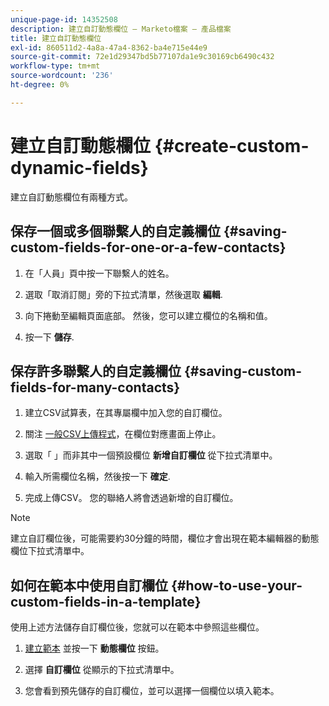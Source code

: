 ```yaml
---
unique-page-id: 14352508
description: 建立自訂動態欄位 — Marketo檔案 — 產品檔案
title: 建立自訂動態欄位
exl-id: 860511d2-4a8a-47a4-8362-ba4e715e44e9
source-git-commit: 72e1d29347bd5b77107da1e9c30169cb6490c432
workflow-type: tm+mt
source-wordcount: '236'
ht-degree: 0%

---
```


# 建立自訂動態欄位 {#create-custom-dynamic-fields}

建立自訂動態欄位有兩種方式。

## 保存一個或多個聯繫人的自定義欄位 {#saving-custom-fields-for-one-or-a-few-contacts}

1. 在「人員」頁中按一下聯繫人的姓名。

1. 選取「取消訂閱」旁的下拉式清單，然後選取 **編輯**.

1. 向下捲動至編輯頁面底部。 然後，您可以建立欄位的名稱和值。

1. 按一下 **儲存**.

## 保存許多聯繫人的自定義欄位 {#saving-custom-fields-for-many-contacts}

1. 建立CSV試算表，在其專屬欄中加入您的自訂欄位。

1. 關注 [一般CSV上傳程式](/help/marketo/product-docs/marketo-sales-connect/people/managing-contacts/import-contacts-via-csv.md)，在欄位對應畫面上停止。

1. 選取「 」而非其中一個預設欄位 **新增自訂欄位** 從下拉式清單中。

1. 輸入所需欄位名稱，然後按一下 **確定**.

1. 完成上傳CSV。 您的聯絡人將會透過新增的自訂欄位。

>[!NOTE]
>
>建立自訂欄位後，可能需要約30分鐘的時間，欄位才會出現在範本編輯器的動態欄位下拉式清單中。

## 如何在範本中使用自訂欄位 {#how-to-use-your-custom-fields-in-a-template}

使用上述方法儲存自訂欄位後，您就可以在範本中參照這些欄位。

1. [建立範本](/help/marketo/product-docs/marketo-sales-connect/templates/create-a-new-template.md) 並按一下 **動態欄位** 按鈕。

1. 選擇 **自訂欄位** 從顯示的下拉式清單中。

1. 您會看到預先儲存的自訂欄位，並可以選擇一個欄位以填入範本。
